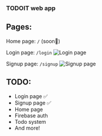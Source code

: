 ### TODOIT web app

## Pages:
Home page: ```/``` (soon🚀)

Login page: ```/login```
![Login page](https://i.imgur.com/jxqTOTP.png)


Signup page: ```/signup```
![Signup page](https://i.imgur.com/66igLbn.png)


## TODO:

- Login page ✅
- Signup page ✅
- Home page
- Firebase auth
- Todo system
- And more!
